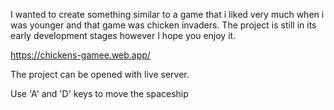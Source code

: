 I wanted to create something similar to a game that i liked very much when i was younger and that game was chicken invaders. The project is still in its early development stages however I hope you enjoy it.

https://chickens-gamee.web.app/

The project can be opened with live server.

Use 'A' and 'D' keys to move the spaceship
